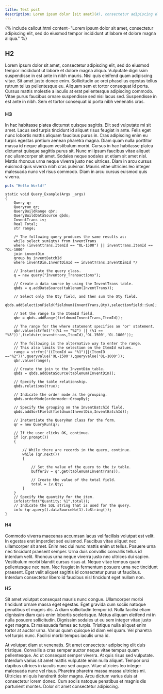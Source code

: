 ```yaml
---
title: Test post
description: Lorem ipsum dolor [sit amet](#), consectetur adipiscing elit, sed do eiusmod tempor incididunt ut labore et dolore magna aliqua. Vulputate dignissim suspendisse in est ante in nibh mauris. Nisi quis eleifend quam adipiscing vitae.
---
```



{% include callout.html content="Lorem ipsum dolor sit amet, consectetur adipiscing elit, sed do eiusmod tempor incididunt ut labore et dolore magna aliqua." %}

## H2

Lorem ipsum dolor sit amet, consectetur adipiscing elit, sed do eiusmod tempor incididunt ut labore et dolore magna aliqua. Vulputate dignissim suspendisse in est ante in nibh mauris. Nisi quis eleifend quam adipiscing vitae. Sit amet justo donec enim. Sollicitudin ac orci phasellus egestas tellus rutrum tellus pellentesque eu. Aliquam sem et tortor consequat id porta. Cursus mattis molestie a iaculis at erat pellentesque adipiscing commodo. Vitae purus faucibus ornare suspendisse sed nisi lacus sed. Suspendisse in est ante in nibh. Sem et tortor consequat id porta nibh venenatis cras.

### H3

In hac habitasse platea dictumst quisque sagittis. Elit sed vulputate mi sit amet. Lacus sed turpis tincidunt id aliquet risus feugiat in ante. Felis eget nunc lobortis mattis aliquam faucibus purus in. Cras adipiscing enim eu turpis egestas pretium aenean pharetra magna. Diam quam nulla porttitor massa id neque aliquam vestibulum morbi. Cursus in hac habitasse platea dictumst quisque sagittis purus sit. Nunc mi ipsum faucibus vitae aliquet nec ullamcorper sit amet. Sodales neque sodales ut etiam sit amet nisl. Mattis rhoncus urna neque viverra justo nec ultrices. Diam in arcu cursus euismod quis viverra nibh cras pulvinar. Mauris vitae ultricies leo integer malesuada nunc vel risus commodo. Diam in arcu cursus euismod quis viverra.

```ruby
puts "Hello World!"
```

```text
static void Query_Example(Args _args)
{
    Query q;
    Queryrun qr;
    QueryBuildRange qbr;
    QueryBuildDataSource qbds;
    InventTrans iv;
    Real Total;
    str range;
    
    /* The following query produces the same results as:
    while select sum(qty) from inventTrans
    where (inventtrans.ItemId == "OL-1500") || inventtrans.ItemId == "OL-1000"
    join inventDim
    group by inventBatchId
    where inventDim.InventDimId == inventTrans.InventDimId */
    
    // Instantiate the query class.
    q = new query("Inventory_Transactions"); 
    
    // Create a data source by using the InventTrans table.
    qbds = q.addDataSource(tablenum(InventTrans));
    
    // Select only the Qty field, and then sum the Qty field.
    qbds.addSelectionField(fieldnum(InventTrans,Qty),selectionfield::Sum); 
    
    // Set the range to the ItemId field.
    qbr = qbds.addRange(fieldnum(InventTrans,ItemId)); 
    
    // The range for the where statement specifies an 'or' statement.
    qbr.value(strfmt('((%1 == "%2") || (%1 == "%3"))',fieldstr(inventtrans,ItemId),'OL-1500','OL-1000'));
    
    // The following is the alternative way to enter the range.
    // This also limits the selection on the ItemId values.
    range = strfmt('((ItemId == "%1")||(ItemID =="%2"))',queryvalue('OL-1500'),queryvalue('OL-1000'));
    qbr.value(range); 
    
    // Create the join to the InventDim table.
    qbds = qbds.addDataSource(tablenum(InventDim));
    
    // Specify the table relationship.
    qbds.relations(true);
    
    // Indicate the order mode as the grouping.
    qbds.orderMode(ordermode::GroupBy);
    
    // Specify the grouping on the InventBatchId field.
    qbds.addSortField(fieldnum(InventDim,InventBatchId)); 
    
    // Instantiate the QueryRun class for the form.
    qr = new QueryRun(q); 
    
    // If the user clicks OK, continue.
    if (qr.prompt()) 
    {
    
        // While there are records in the query, continue.
        while (qr.next()) 
        {
        
            // Set the value of the query to the iv table. 
            bufferiv = qr.get(tablenum(InventTrans)); 
            
            // Create the value of the total field.
            total = iv.Qty; 
        }
    }
    // Specify the quantity for the item.
    info(strfmt("Quantity: %1",total)); 
    // Indicate the SQL string that is used for the query.
    info (qr.query().dataSourceNo(1).toString()); 
}
```

#### H4

Commodo viverra maecenas accumsan lacus vel facilisis volutpat est velit. In egestas erat imperdiet sed euismod. Faucibus vitae aliquet nec ullamcorper sit amet. Enim nec dui nunc mattis enim ut tellus. Posuere urna nec tincidunt praesent semper. Urna duis convallis convallis tellus id interdum velit. Rhoncus urna neque viverra justo nec ultrices dui sapien. Vestibulum morbi blandit cursus risus at. Neque vitae tempus quam pellentesque nec nam. Nec feugiat in fermentum posuere urna nec tincidunt praesent. Eget velit aliquet sagittis id consectetur purus ut faucibus. Interdum consectetur libero id faucibus nisl tincidunt eget nullam non.

#### H5

Sit amet volutpat consequat mauris nunc congue. Ullamcorper morbi tincidunt ornare massa eget egestas. Eget gravida cum sociis natoque penatibus et magnis dis. A diam sollicitudin tempor id. Nulla facilisi etiam dignissim diam quis enim lobortis scelerisque. Metus aliquam eleifend mi in nulla posuere sollicitudin. Dignissim sodales ut eu sem integer vitae justo eget magna. Et malesuada fames ac turpis. Tristique nulla aliquet enim tortor at auctor urna. Varius quam quisque id diam vel quam. Vel pharetra vel turpis nunc. Facilisi morbi tempus iaculis urna id.

At volutpat diam ut venenatis. Sit amet consectetur adipiscing elit duis tristique. Convallis a cras semper auctor neque vitae tempus quam pellentesque. Ac ut consequat semper viverra. At quis risus sed vulputate. Interdum varius sit amet mattis vulputate enim nulla aliquet. Tempor orci dapibus ultrices in iaculis nunc sed augue. Vitae ultricies leo integer malesuada nunc vel risus. Pharetra pharetra massa massa ultricies mi. Ultricies mi quis hendrerit dolor magna. Arcu dictum varius duis at consectetur lorem donec. Cum sociis natoque penatibus et magnis dis parturient montes. Dolor sit amet consectetur adipiscing.
